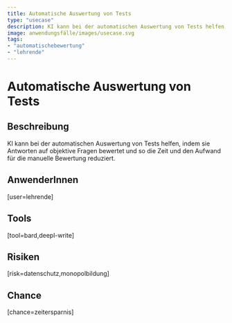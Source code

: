 ```yaml
---
title: Automatische Auswertung von Tests
type: "usecase"
description: KI kann bei der automatischen Auswertung von Tests helfen, indem sie Antworten auf objektive Fragen bewertet und so die Zeit und den Aufwand für die manuelle Bewertung reduziert.
image: anwendungsfälle/images/usecase.svg
tags:
- "automatischebewertung"
- "lehrende"
---
```


# Automatische Auswertung von Tests

## Beschreibung

KI kann bei der automatischen Auswertung von Tests helfen, indem sie Antworten auf objektive Fragen bewertet und so die Zeit und den Aufwand für die manuelle Bewertung reduziert.

## AnwenderInnen

[user=lehrende]


## Tools

[tool=bard,deepl-write]


## Risiken

[risk=datenschutz,monopolbildung]


## Chance

[chance=zeitersparnis]
